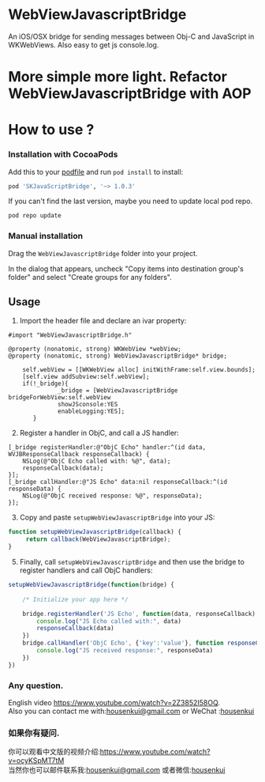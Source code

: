 WebViewJavascriptBridge
=======================

An iOS/OSX bridge for sending messages between Obj-C and JavaScript in WKWebViews. Also easy to get js console.log.

More simple more light.  Refactor WebViewJavascriptBridge with AOP
==========================

How to use ?
==========================

### Installation with CocoaPods
Add this to your [podfile](https://guides.cocoapods.org/using/getting-started.html) and run `pod install` to install:

```ruby
pod 'SKJavaScriptBridge', '~> 1.0.3'
```
If you can't find the last version, maybe you need to update local pod repo.
```ruby
pod repo update
```

### Manual installation
Drag the `WebViewJavascriptBridge` folder into your project.

In the dialog that appears, uncheck "Copy items into destination group's folder" and select "Create groups for any folders".

Usage
-----
1) Import the header file and declare an ivar property:

```objc
#import "WebViewJavascriptBridge.h"
```
```objc
@property (nonatomic, strong) WKWebView *webView;
@property (nonatomic, strong) WebViewJavascriptBridge* bridge;
```

```objc
    self.webView = [[WKWebView alloc] initWithFrame:self.view.bounds];
    [self.view addSubview:self.webView];
    if(!_bridge){
              _bridge = [WebViewJavascriptBridge bridgeForWebView:self.webView
              showJSconsole:YES
              enableLogging:YES];
       }
```

2) Register a handler in ObjC, and call a JS handler:

```objc
[_bridge registerHandler:@"ObjC Echo" handler:^(id data, WVJBResponseCallback responseCallback) {
	NSLog(@"ObjC Echo called with: %@", data);
	responseCallback(data);
}];
[_bridge callHandler:@"JS Echo" data:nil responseCallback:^(id responseData) {
	NSLog(@"ObjC received response: %@", responseData);
}];
```
3) Copy and paste `setupWebViewJavascriptBridge` into your JS:
	
```javascript
function setupWebViewJavascriptBridge(callback) {
	 return callback(WebViewJavascriptBridge); 
}
```
5) Finally, call `setupWebViewJavascriptBridge` and then use the bridge to register handlers and call ObjC handlers:

```javascript
setupWebViewJavascriptBridge(function(bridge) {
	
	/* Initialize your app here */

	bridge.registerHandler('JS Echo', function(data, responseCallback) {
		console.log("JS Echo called with:", data)
		responseCallback(data)
	})
	bridge.callHandler('ObjC Echo', {'key':'value'}, function responseCallback(responseData) {
		console.log("JS received response:", responseData)
	})
})
```
### Any question.
English video https://www.youtube.com/watch?v=2Z3852I58OQ.  
Also you can contact me with:housenkui@gmail.com or WeChat :[housenkui](https://github.com/housenkui/)
### 如果你有疑问.
你可以观看中文版的视频介绍:https://www.youtube.com/watch?v=ocyKSpMT7tM   
当然你也可以邮件联系我:housenkui@gmail.com 或者微信:[housenkui](https://github.com/housenkui/)

